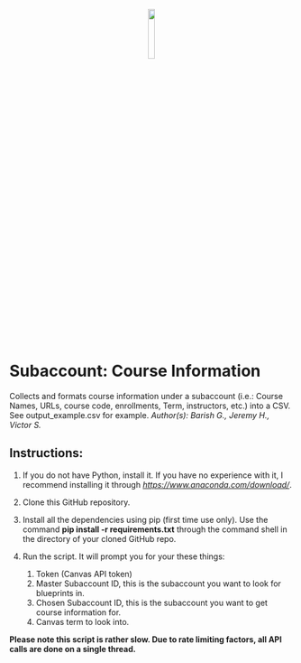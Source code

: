 <p align="center">
<img src="https://physicaltherapy.med.ubc.ca/files/2012/05/UBC-logo-signature-blue.gif" height=15% width=15%
</p>

# Subaccount: Course Information
Collects and formats course information under a subaccount (i.e.: Course Names, URLs, course code, enrollments, Term, instructors, etc.) into a CSV. See output_example.csv for example. *Author(s): Barish G., Jeremy H., Victor S.*

## Instructions:
1. If you do not have Python, install it. If you have no experience with it, I recommend installing it through *https://www.anaconda.com/download/*.

2. Clone this GitHub repository.

3. Install all the dependencies using pip (first time use only). Use the command **pip install -r requirements.txt** through the command shell in the directory of your cloned GitHub repo.

4. Run the script. It will prompt you for your these things:
   1. Token (Canvas API token)
   2. Master Subaccount ID, this is the subaccount you want to look for blueprints in.
   3. Chosen Subaccount ID, this is the subaccount you want to get course information for.
   4. Canvas term to look into.

**Please note this script is rather slow. Due to rate limiting factors, all API calls are done on a single thread.**
